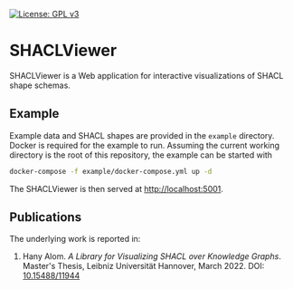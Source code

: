 [![License: GPL v3](https://img.shields.io/badge/License-GPLv3-blue.svg)](LICENSE)

# SHACLViewer

SHACLViewer is a Web application for interactive visualizations of SHACL shape schemas.

## Example
Example data and SHACL shapes are provided in the `example` directory.
Docker is required for the example to run.
Assuming the current working directory is the root of this repository, the example can be started with

```bash
docker-compose -f example/docker-compose.yml up -d
```

The SHACLViewer is then served at [http://localhost:5001](http://localhost:5001).

## Publications
The underlying work is reported in:

1. Hany Alom. _A Library for Visualizing SHACL over Knowledge Graphs_. Master's Thesis, Leibniz Universität Hannover, March 2022. DOI: [10.15488/11944](https://doi.org/10.15488/11944)
